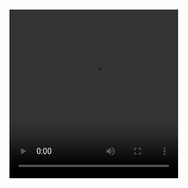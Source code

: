 <html lang="en">
  <head>
  <title>Hello world</title>
  <link rel="stylesheet" href="styles.css"> 
  </head>
  <body>
    <h1></h1>
    <video class="back" src="https://github.com/user-attachments/assets/6532e711-62f8-407d-b107-6cdaf1ce736e" width="300" Height="300" loop="89" autoplay="1"></video>
  </body>
</html>





